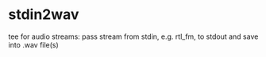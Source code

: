 # stdin2wav
tee for audio streams: pass stream from stdin, e.g. rtl_fm, to stdout and save into .wav file(s)
